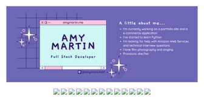 <img src="/images/gh-header.png" />

<p align="center">
<img src="https://img.shields.io/badge/-JavaScript-D291BC?logo=javascript&logoColor=white&style=plastic" />
<img src="https://shields.io/badge/TypeScript-68D1C5?logo=TypeScript&logoColor=FFF&style=plastic" />
<img src="https://img.shields.io/badge/-React-E09B88?logo=react&logoColor=white&style=plastic" />
<img src="https://img.shields.io/badge/-Express-8790FF?logo=express&logoColor=white&style=plastic" />
<img src="https://img.shields.io/badge/-Node-5AC9E7?logo=nodedotjs&logoColor=white&style=plastic" />
<img src="https://img.shields.io/badge/-jQuery-BA8FDB?logo=jquery&logoColor=white&style=plastic)" />
<img src="https://img.shields.io/badge/-HTML-D291BC?logo=html5&logoColor=white&style=plastic)" />
<img src="https://img.shields.io/badge/-CSS-68D1C5?logo=css3&logoColor=white&style=plastic)" />
<img src="https://img.shields.io/badge/-MUI-E09B88?logo=mui&logoColor=white&style=plastic)" />
<img src="https://img.shields.io/badge/-PostgreSQL-8790FF?logo=postgresql&logoColor=white&style=plastic)" />
<img src="https://img.shields.io/badge/-Jest-5AC9E7?logo=jest&logoColor=white&style=plastic)" />
<img src="https://img.shields.io/badge/-Cypress-BA8FDB?logo=cypress&logoColor=white&style=plastic)" />
<img src="https://img.shields.io/badge/-Git-D291BC?logo=git&logoColor=white&style=plastic)" />
</p>

<!--

-->
